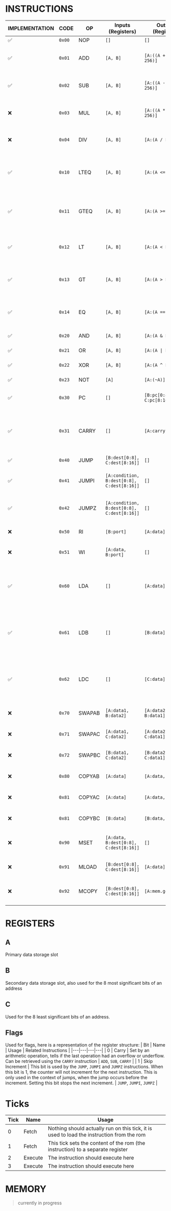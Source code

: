 # INSTRUCTIONS
| IMPLEMENTATION | CODE | OP | Inputs (Registers) | Outputs (Registers) | Description |
|---|---|---|---|---|---|
| ✅ | `0x00` | NOP | `[]` | `[]` | No Operation |
| ✅ | `0x01` | ADD | `[A, B]` | `[A:((A + B) % 256)]` | Performs an addition on `A` and `B`, returns `A + B` |
| ✅ | `0x02` | SUB | `[A, B]` | `[A:((A - B) % 256)]` | Performs a substraction of `A` by `B`, returns `A - B` |
| ❌ | `0x03` | MUL | `[A, B]` | `[A:((A * B) % 256)]` | Performs a multiplication on `A` and `B`, returns `A * B` |
| ❌ | `0x04` | DIV | `[A, B]` | `[A:(A / B)]` | Performs a division on `A` by `B`, returns `A / B` |
| ✅ | `0x10` | LTEQ | `[A, B]` | `[A:(A <= B)]` | Returns `0xFF` if `A` is less than or equal to `B`, `0` otherwise `0x00` |
| ✅ | `0x11` | GTEQ | `[A, B]` | `[A:(A >= B)]` | Returns `0xFF` if `A` is greater than or equal to `B`, `0` otherwise `0x00` |
| ✅ | `0x12` | LT | `[A, B]` | `[A:(A < B)]` | Returns `0xFF` if `A` is greater than `B`, `0` otherwise `0x00` |
| ✅ | `0x13` | GT | `[A, B]` | `[A:(A > B)]` | Returns `0xFF` if `A` is less than `B`, `0` otherwise `0x00` |
| ✅ | `0x14` | EQ | `[A, B]` | `[A:(A == B)]` | Returns `0xFF` if `A` is equal to `B`, `0` otherwise `0x00` |
| ✅ | `0x20` | AND | `[A, B]` | `[A:(A & B)]` | bitwise AND operation |
| ✅ | `0x21` | OR | `[A, B]` | `[A:(A \| B)]` | bitwise OR operation |
| ✅ | `0x22` | XOR | `[A, B]` | `[A:(A ^ B)]` | bitwise XOR operation,  |
| ✅ | `0x23` | NOT | `[A]` | `[A:(~A)]` | bitwise NOT operation |
| ✅ | `0x30` | PC | `[]` | `[B:pc[0:8], C:pc[8:16]]` | Returns the positional counter |
| ✅ | `0x31` | CARRY | `[]` | `[A:carry]` | Returns `0xFF` if the last arithmetic operation had a carry, otherwise `0x00` |
| ✅ | `0x40` | JUMP | `[B:dest[0:8], C:dest[8:16]]` | `[]` | Jumps to `dest` |
| ✅ | `0x41` | JUMPI | `[A:condition, B:dest[0:8], C:dest[8:16]]` | `[]` | Jumps to `dest` if `condition` is equal to `0xFF` |
| ✅ | `0x42` | JUMPZ | `[A:condition, B:dest[0:8], C:dest[8:16]]` | `[]` | Jumps to `dest` if `condition` is equal to `0x00` |
| ❌ | `0x50` | RI | `[B:port]` | `[A:data]` | Read from the I/O port `port` |
| ❌ | `0x51` | WI | `[A:data, B:port]` | `[]` | Write byte `data` to the I/O port `port` |
| ✅ | `0x60` | LDA | `[]` | `[A:data]` | Set register `A` to the next byte of the rom; next op will be interpreted as `NOP` |
| ✅ | `0x61` | LDB | `[]` | `[B:data]` | Set register `B` to the next byte of the rom; next op will be interpreted as `NOP` |
| ✅ | `0x62` | LDC | `[]` | `[C:data]` | Set register `C` to the next byte of the rom; next op will be interpreted as `NOP` |
| ❌ | `0x70` | SWAPAB | `[A:data1, B:data2]` | `[A:data2, B:data1]` | Swap registers `A` and `B` |
| ❌ | `0x71` | SWAPAC | `[A:data1, C:data2]` | `[A:data2, C:data1]` | Swap registers `A` and `C` |
| ❌ | `0x72` | SWAPBC | `[B:data1, C:data2]` | `[B:data2, C:data1]` | Swap registers `B` and `C` |
| ❌ | `0x80` | COPYAB | `[A:data]` | `[A:data, B:data]` | Copy register `A` to register `B` |
| ❌ | `0x81` | COPYAC | `[A:data]` | `[A:data, C:data]` | Copy register `A` to register `C` |
| ❌ | `0x81` | COPYBC | `[B:data]` | `[B:data, C:data]` | Copy register `B` to register `C` |
| ❌ | `0x90` | MSET | `[A:data, B:dest[0:8], C:dest[8:16]]` | `[]` | Write to the memory `data` at position `dest`. |
| ❌ | `0x91` | MLOAD | `[B:dest[0:8], C:dest[8:16]]` | `[A:data]` | Read the memory at position `dest` |
| ❌ | `0x92` | MCOPY | `[B:dest[0:8], C:dest[8:16]]` | `[A:mem.get(dest)]` | Copy 1 byte of memory at `dest` into the register `A`. |

# REGISTERS
## A
Primary data storage slot

## B
Secondary data storage slot, also used for the 8 most significant bits of an address

## C
Used for the 8 least significant bits of an address.

## Flags
Used for flags, here is a representation of the register structure:
| Bit | Name | Usage | Related Instructions |
|---|---|---|---|
| 0 | Carry | Set by an arithmetic operation, tells if the last operation had an overflow or underflow. Can be retrieved using the `CARRY` instruction | `ADD`, `SUB`, `CARRY` |
| 1 | Skip Increment | This bit is used by the `JUMP`, `JUMPI` and `JUMPZ` instructions. When this bit is 1, the counter will not increment for the next instruction. This is only used in the context of jumps, when the jump occurs before the increment. Setting this bit stops the next increment. | `JUMP`, `JUMPI`, `JUMPZ` |

# Ticks
| Tick | Name | Usage |
|---|---|---|
| 0 | Fetch | Nothing should actually run on this tick, it is used to load the instruction from the rom |
| 1 | Fetch | This tick sets the content of the rom (the instruction) to a separate register |
| 2 | Execute | The instruction should execute here |
| 3 | Execute | The instruction should execute here |
# MEMORY
> currently in progress